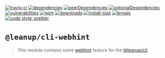 [![travis-ci][travis-ci]][travis-ci-url]
[![dependencies][dependencies]][dependencies-url]
[![peerDependencies][peerdependencies]][peerdependencies-url]
[![optionalDependencies][optionaldependencies]][optionaldependencies-url]
[![vulnerabilities][vulnerabilities]][vulnerabilities-url]
[![npm][npm]][npm-url]
[![downloads][downloads]][downloads-url]
[![install-size][install-size]][install-size-url]
[![lernajs][lernajs]][lernajs-url]
[![code style: prettier](https://img.shields.io/badge/code_style-prettier-ff69b4.svg)](https://github.com/prettier/prettier)

[npm]: https://img.shields.io/npm/v/@leanup/cli-webhint
[npm-url]: https://www.npmjs.com/package/@leanup/cli-webhint
[dependencies]: https://img.shields.io/david/martinoppitz/leanup?path=cli/plugins/webhint
[dependencies-url]: https://david-dm.org/martinoppitz/leanup?path=cli/plugins/webhint
[peerdependencies]: https://img.shields.io/david/peer/martinoppitz/leanup?path=cli/plugins/webhint
[peerdependencies-url]: https://david-dm.org/martinoppitz/leanup?path=cli/plugins/webhint&type=peer
[optionaldependencies]: https://img.shields.io/david/optional/martinoppitz/leanup?path=cli/plugins/webhint
[optionaldependencies-url]: https://david-dm.org/martinoppitz/leanup?path=cli/plugins/webhint&type=optional
[vulnerabilities]: https://snyk.io/test/npm/@leanup/cli-webhint/badge.svg
[vulnerabilities-url]: https://snyk.io/test/npm/@leanup/cli-webhint
[downloads]: https://img.shields.io/npm/dm/@leanup/cli-webhint
[downloads-url]: https://npmcharts.com/compare/@leanup/cli-webhint?minimal=true
[travis-ci]: https://travis-ci.com/martinoppitz/leanup.svg?branch=master
[travis-ci-url]: https://travis-ci.com/martinoppitz/leanup
[install-size]: https://packagephobia.now.sh/badge?p=@leanup/cli-webhint
[install-size-url]: https://packagephobia.now.sh/result?p=@leanup/cli-webhint
[lernajs]: https://img.shields.io/badge/managed%20with-lerna-blueviolet
[lernajs-url]: https://lerna.js.org

# `@leanup/cli-webhint`

> This module contains some [webhint](https://webhint.io/) feature for the [@leanup/cli](https://www.npmjs.com/package/@leanup/cli).
